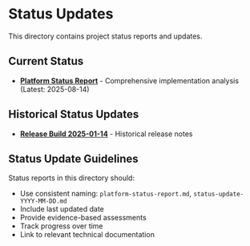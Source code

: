 # Status Updates

This directory contains project status reports and updates.

## Current Status

- **[Platform Status Report](platform-status-report.md)** - Comprehensive implementation analysis (Latest: 2025-08-14)

## Historical Status Updates

- **[Release Build 2025-01-14](release-build-2025-01-14.md)** - Historical release notes

## Status Update Guidelines

Status reports in this directory should:
- Use consistent naming: `platform-status-report.md`, `status-update-YYYY-MM-DD.md`
- Include last updated date
- Provide evidence-based assessments
- Track progress over time
- Link to relevant technical documentation
